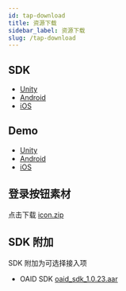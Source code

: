 ```yaml
---
id: tap-download
title: 资源下载
sidebar_label: 资源下载
slug: /tap-download
---
```


## SDK  

- [Unity](https://github.com/TapTap/TapSDK-Unity/releases)  
- [Android](https://github.com/TapTap/TapSDK-Android/releases)  
- [iOS](https://github.com/TapTap/TapSDK-iOS/releases)  


## Demo

- [Unity](https://github.com/TapTap/TapSDK-Unity-Demo)  
- [Android](https://github.com/taptap/TapSDK-Android)  
- [iOS](https://github.com/TapTap/TapSDK-iOS)  


## 登录按钮素材
点击下载 [icon.zip](https://capacity-files.lncld.net/z7xSKYDvAc1ff19cDfq3Vx01v50KNR6j/TapTapLoginButton.zip)

## SDK 附加

SDK 附加为可选择接入项

- OAID SDK [oaid_sdk_1.0.23.aar](https://capacity-files.lncld.net/iQh2tYq5Uh1RH7VbOeIMUiJvORkr6VLl/tap_oaid_sdk_1.0.23.aar)

